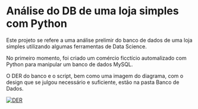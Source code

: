 # Análise do DB de uma loja simples com Python

Este projeto se refere a uma análise prelimir do banco de dados de uma loja simples utilizando algumas ferramentas de Data Science.

No primeiro momento, foi criado um comércio ficctício automalizado com Python para manipular um banco de dados MySQL.

O DER do banco e o script, bem como uma imagem do diagrama,  com o design que se julgou necessário e suficiente, estão na pasta Banco de Dados.

[![DER](https://github.com/ajnciro/Projetos/blob/main/Análise%20de%20Dados%20com%20MySql%20e%20Python/Banco%20de%20Dados/DER_LojaSimples.png "DER")](https://github.com/ajnciro/Projetos/blob/main/Análise%20de%20Dados%20com%20MySql%20e%20Python/Banco%20de%20Dados/DER_LojaSimples.pnghttp:// "DER")
